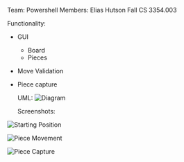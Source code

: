 Team: Powershell
Members: Elias Hutson
Fall CS 3354.003

Functionality:
- GUI
  - Board
  - Pieces
- Move Validation
- Piece capture

  UML: ![Diagram](https://github.com/user-attachments/assets/39809c3a-4120-4a4f-93d2-118ac3cd2984)



  Screenshots:

![Starting Position](https://github.com/user-attachments/assets/ef94a6df-1c0a-4d62-a725-3aa2f751a351)

![Piece Movement](https://github.com/user-attachments/assets/b25a825f-bc0f-4df7-a738-0fe4a308be37)

![Piece Capture](https://github.com/user-attachments/assets/e7e30316-62cb-4a00-a225-260da57ca1eb)

